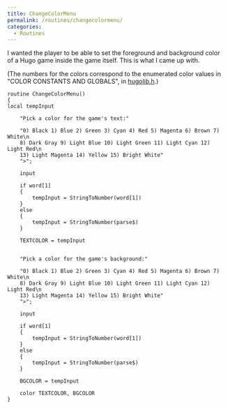 ```yaml
---
title: ChangeColorMenu
permalink: /routines/changecolormenu/
categories: 
  - Routines
---
```


I wanted the player to be able to set the foreground and background
color of a Hugo game inside the game itself. This is what I came up
with.

(The numbers for the colors correspond to the enumerated color values in
"COLOR CONSTANTS AND GLOBALS", in [hugolib.h](/library/hugolib.h/).)

    routine ChangeColorMenu()
    {
    local tempInput

        "Pick a color for the game's text:"

        "0) Black 1) Blue 2) Green 3) Cyan 4) Red 5) Magenta 6) Brown 7) White\n
        8) Dark Gray 9) Light Blue 10) Light Green 11) Light Cyan 12) Light Red\n
        13) Light Magenta 14) Yellow 15) Bright White"
        ">";

        input

        if word[1]
        {
            tempInput = StringToNumber(word[1])
        }
        else
        {
            tempInput = StringToNumber(parse$)
        }

        TEXTCOLOR = tempInput


        "Pick a color for the game's background:"

        "0) Black 1) Blue 2) Green 3) Cyan 4) Red 5) Magenta 6) Brown 7) White\n
        8) Dark Gray 9) Light Blue 10) Light Green 11) Light Cyan 12) Light Red\n
        13) Light Magenta 14) Yellow 15) Bright White"
        ">";

        input

        if word[1]
        {
            tempInput = StringToNumber(word[1])
        }
        else
        {
            tempInput = StringToNumber(parse$)
        }

        BGCOLOR = tempInput

        color TEXTCOLOR, BGCOLOR
    }

